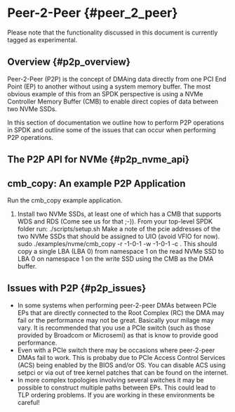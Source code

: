 # Peer-2-Peer {#peer_2_peer}

Please note that the functionality discussed in this document is
currently tagged as experimental.

## Overview {#p2p_overview}

Peer-2-Peer (P2P) is the concept of DMAing data directly from one PCI
End Point (EP) to another without using a system memory buffer. The
most obvious example of this from an SPDK perspective is using a NVMe
Controller Memory Buffer (CMB) to enable direct copies of data between
two NVMe SSDs.

In this section of documentation we outline how to perform P2P
operations in SPDK and outline some of the issues that can occur when
performing P2P operations.

## The P2P API for NVMe {#p2p_nvme_api}

## cmb_copy: An example P2P Application

Run the cmb_copy example application.

1. Install two NVMe SSDs, at least one of which has a CMB that
supports WDS and RDS (Come see us for that ;-)).
From your top-level SPDK folder run:
./scripts/setup.sh
Make a note of the pcie addresses of the two NVMe SSDs that should be
assigned to UIO (avoid VFIO for now).
sudo ./examples/nvme/cmb_copy -r <pci id of write ssd>-1-0-1 -w <pci
id of write ssd>-1-0-1 -c <pci id of the ssd with cmb>. This should
copy a single LBA (LBA 0) from namespace 1 on the read NVMe SSD to LBA
0 on namespace 1 on the write SSD using the CMB as the DMA buffer.


## Issues with P2P {#p2p_issues}

* In some systems when performing peer-2-peer DMAs between PCIe EPs
  that are directly connected to the Root Complex (RC) the DMA may
  fail or the performance may not be great. Basically your milage may
  vary. It is recommended that you use a PCIe switch (such as those
  provided by Broadcom or Microsemi) as that is know to provide good
  performance.
* Even with a PCIe switch there may be occasions where peer-2-peer
  DMAs fail to work. This is probaby due to PCIe Access Control
  Services (ACS) being enabled by the BIOS and/or OS. You can disable
  ACS using setpci or via out of tree kernel patches that can be found
  on the internet.
* In more complex topologies involving several switches it may be
  possible to construct multiple paths between EPs. This could lead to
  TLP ordering problems. If you are working in these environments be
  careful!


